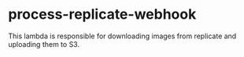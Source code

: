 # process-replicate-webhook

This lambda is responsible for downloading images from replicate and uploading them to S3.

